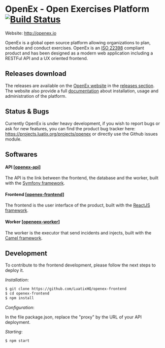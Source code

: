 # OpenEx - Open Exercises Platform [![Build Status](https://api.travis-ci.org/LuatixHQ/openex-frontend.svg?branch=master)](https://travis-ci.org/LuatixHQ/openex-frontend)

Website: http://openex.io

OpenEx is a global open source platform allowing organizations to plan, schedule and conduct exercises. OpenEx is an [ISO 22398](http://www.iso.org/iso/iso_catalogue/catalogue_tc/catalogue_detail.htm?csnumber=50294) compliant product and has been designed as a modern web application including a RESTFul API and a UX oriented frontend.

## Releases download

The releases are available on the [OpenEx website](http://www.openex.io) in the [releases section](http://openex.io/releases). The website also provide a full [documentation](http://www.openex.io/documentation) about installation, usage and administration of the platform.   

## Status & Bugs

Currently OpenEx is under heavy development, if you wish to report bugs or ask for new features, you can find the product bug tracker here: https://projects.luatix.org/projects/openex or directly use the Github issues module.

## Softwares

#### API [[openex-api](https://github.com/LuatixHQ/openex-api)]

The API is the link between the frontend, the database and the worker, built with the [Symfony framework](https://symfony.com).

#### Frontend [[openex-frontend](https://github.com/LuatixHQ/openex-frontend)]

The frontend is the user interface of the product, built with the [ReactJS framework](https://facebook.github.io/react).

#### Worker [[openeex-worker](https://github.com/LuatixHQ/openex-worker)]

The worker is the executor that send incidents and injects, built with the [Camel framework](http://camel.apache.org).
 
## Development
 
To contribute to the frontend development, please follow the next steps to deploy it.

*Installation*:

```bash
$ git clone https://github.com/LuatixHQ/openex-frontend
$ cd openex-frontend
$ npm install
```

*Configuration*:

In the file package.json, replace the "proxy" by the URL of your API deployment.

*Starting*:

```bash
$ npm start
```